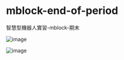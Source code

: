 # mblock-end-of-period
智慧型機器人實習-mblock-期末

![image](https://user-images.githubusercontent.com/38918101/162001407-3e66cf84-efc4-4eeb-99db-f11df9ceff19.png)

![image](https://user-images.githubusercontent.com/38918101/162001573-3c949eb2-19ad-420e-99ca-0e08796dc29c.png)
